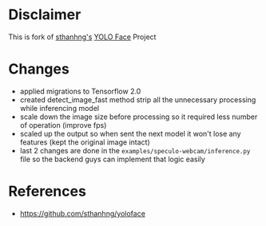 # Disclaimer
This is fork of [sthanhng's](https://github.com/sthanhng/) [YOLO Face](https://github.com/sthanhng/yoloface) Project 

# Changes
- applied migrations to Tensorflow 2.0
- created detect_image_fast method strip all the unnecessary processing while inferencing model
- scale down the image size before processing so it required less number of operation (improve fps)
- scaled up the output so when sent the next model it won't lose any features (kept the original image intact)
- last 2 changes are done in the `examples/speculo-webcam/inference.py` file so the backend guys can implement that logic easily

# References
- https://github.com/sthanhng/yoloface
